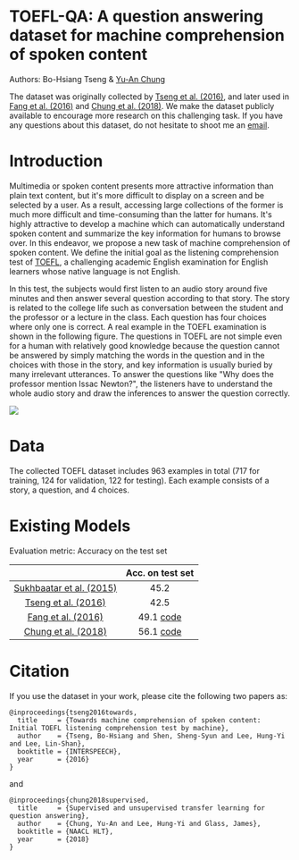 # TOEFL-QA: A question answering dataset for machine comprehension of spoken content

Authors: Bo-Hsiang Tseng & [Yu-An Chung](https://iamyuanchung.github.io)

The dataset was originally collected by [Tseng et al. (2016)](https://arxiv.org/abs/1608.06378), and later used in [Fang et al. (2016)](https://arxiv.org/abs/1608.07775) and [Chung et al. (2018)](https://arxiv.org/abs/1711.05345). We make the dataset publicly available to encourage more research on this challenging task. If you have any questions about this dataset, do not hesitate to shoot me an <a href="mailto:iamyuanchung@gmail.com">email</a>.

# Introduction
Multimedia or spoken content presents more attractive information than plain text content, but it's more difficult to display on a screen and be selected by a user. As a result, accessing large collections of the former is much more difficult and time-consuming than the latter for humans. It's highly attractive to develop a machine which can automatically understand spoken content and summarize the key information for humans to browse over. In this endeavor, we propose a new task of machine comprehension of spoken content. We define the initial goal as the listening comprehension test of [TOEFL](https://en.wikipedia.org/wiki/Test_of_English_as_a_Foreign_Language), a challenging academic English examination for English learners whose native language is not English.

In this test, the subjects would first listen to an audio story around five minutes and then answer several question according to that story. The story is related to the college life such as conversation between the student and the professor or a lecture in the class. Each question has four choices where only one is correct. A real example in the TOEFL examination is shown in the following figure. The questions in TOEFL are not simple even for a human with relatively good knowledge because the question cannot be answered by simply matching the words in the question and in the choices with those in the story, and key information is usually buried by many irrelevant utterances. To answer the questions like "Why does the professor mention Issac Newton?", the listeners have to understand the whole audio story and draw the inferences to answer the question correctly.

![](https://github.com/iamyuanchung/TOEFL-QA/blob/master/example.png)

# Data
The collected TOEFL dataset includes 963 examples in total (717 for training, 124 for validation, 122 for testing). Each example consists of a story, a question, and 4 choices.

# Existing Models
Evaluation metric: Accuracy on the test set

|                                                                |  Acc. on test set  |
|:--------------------------------------------------------------:|:------------------:|
|  [Sukhbaatar et al. (2015)](https://arxiv.org/abs/1503.08895)  |         45.2       |
|     [Tseng et al. (2016)](https://arxiv.org/abs/1608.06378)    |         42.5       |
|     [Fang et al. (2016)](https://arxiv.org/abs/1608.07775)     |         49.1 [code](https://github.com/sunprinceS/Hierarchical-Attention-Model)       |
|     [Chung et al. (2018)](https://arxiv.org/abs/1711.05345)    |         56.1 [code](https://github.com/chun5212021202/QACNN)       |

# Citation
If you use the dataset in your work, please cite the following two papers as:
```
@inproceedings{tseng2016towards,
  title     = {Towards machine comprehension of spoken content: Initial TOEFL listening comprehension test by machine},
  author    = {Tseng, Bo-Hsiang and Shen, Sheng-Syun and Lee, Hung-Yi and Lee, Lin-Shan},
  booktitle = {INTERSPEECH},
  year      = {2016}
}
```
and
```
@inproceedings{chung2018supervised,
  title     = {Supervised and unsupervised transfer learning for question answering},
  author    = {Chung, Yu-An and Lee, Hung-Yi and Glass, James},
  booktitle = {NAACL HLT},
  year      = {2018}
}
```
